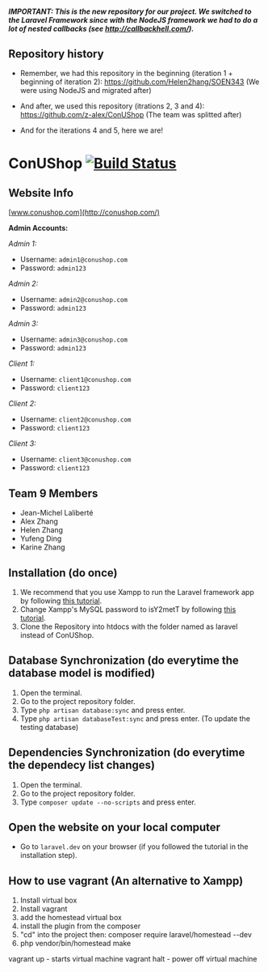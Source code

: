 ##### IMPORTANT: This is the new repository for our project. We switched to the Laravel Framework since with the NodeJS framework we had to do a lot of nested callbacks (see http://callbackhell.com/).

## Repository history

 - Remember, we had this repository in the beginning (iteration 1 + beginning of iteration 2): https://github.com/Helen2hang/SOEN343 (We were using NodeJS and migrated after)

 - And after, we used this repository (itrations 2, 3 and 4): https://github.com/z-alex/ConUShop (The team was splitted after)

 - And for the iterations 4 and 5, here we are!

# ConUShop [![Build Status](https://travis-ci.com/z-alex/ConUShop9.svg?token=epYMsfdC5GNowz3V2jMd&branch=master)](https://travis-ci.com/z-alex/ConUShop9)

## Website Info

[www.conushop.com](http://conushop.com/)

**Admin Accounts:**

*Admin 1:*
- Username: ```admin1@conushop.com```
- Password: ```admin123```

*Admin 2:*
- Username: ```admin2@conushop.com```
- Password: ```admin123```

*Admin 3:*
- Username: ```admin3@conushop.com```
- Password: ```admin123```

*Client 1:*
- Username: ```client1@conushop.com```
- Password: ```client123```

*Client 2:*
- Username: ```client2@conushop.com```
- Password: ```client123```

*Client 3:*
- Username: ```client3@conushop.com```
- Password: ```client123```

## Team 9 Members
- Jean-Michel Laliberté
- Alex Zhang
- Helen Zhang
- Yufeng Ding
- Karine Zhang

## Installation (do once)
1) We recommend that you use Xampp to run the Laravel framework app by following [this tutorial](https://www.codementor.io/magarrent/how-to-install-laravel-5-xampp-windows-du107u9ji).
2) Change Xampp's MySQL password to isY2metT by following [this tutorial](https://www.roodex.com/blog/change-password-phpmyadmin-mysql-xampp/).
3) Clone the Repository into htdocs with the folder named as laravel instead of ConUShop.

## Database Synchronization (do everytime the database model is modified)
1) Open the terminal.
2) Go to the project repository folder.
3) Type ```php artisan database:sync``` and press enter.
4) Type ```php artisan databaseTest:sync``` and press enter. (To update the testing database)

## Dependencies Synchronization (do everytime the dependecy list changes)
1) Open the terminal.
2) Go to the project repository folder.
3) Type ```composer update --no-scripts``` and press enter.

## Open the website on your local computer
- Go to ```laravel.dev``` on your browser (if you followed the tutorial in the installation step).

## How to use vagrant (An alternative to Xampp)
1) Install virtual box
2) Install vagrant
3) add the homestead virtual box
4) install the plugin from the composer
5) "cd" into the project then: composer require laravel/homestead --dev
6) php vendor/bin/homestead make

vagrant up - starts virtual machine
vagrant halt - power off virtual machine
